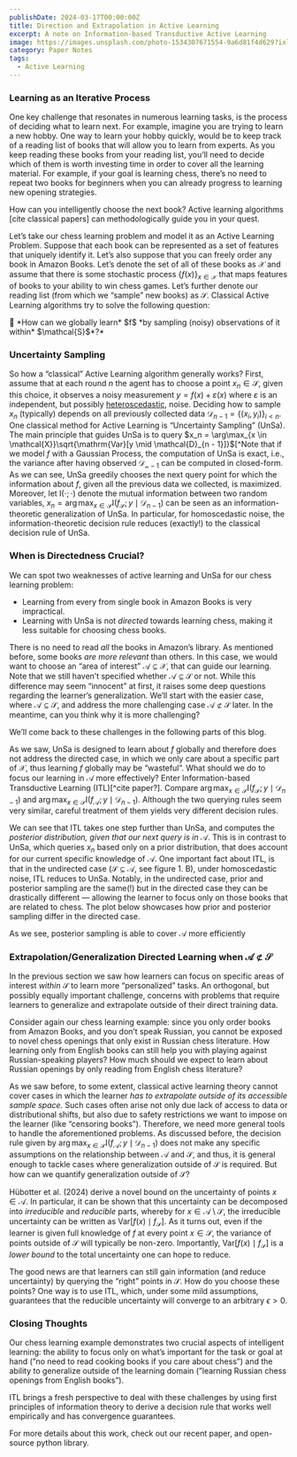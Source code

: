 ```yaml
---
publishDate: 2024-03-17T00:00:00Z
title: Direction and Extrapolation in Active Learning
excerpt: A note on Information-based Transductive Active Learning
image: https://images.unsplash.com/photo-1534307671554-9a6d81f4d629?ixlib=rb-4.0.3&ixid=M3wxMjA3fDB8MHxwaG90by1wYWdlfHx8fGVufDB8fHx8fA%3D%3D&auto=format&fit=crop&w=1651&q=80
category: Paper Notes
tags:
  - Active Learning
---
```


### Learning as an Iterative Process

One key challenge that resonates in numerous learning tasks, is the process of deciding what to learn next. For example, imagine you are trying to learn a new hobby. One way to learn your hobby quickly, would be to keep track of a reading list of books that will allow you to learn from experts. As you keep reading these books from your reading list, you’ll need to decide which of them is worth investing time in order to cover all the learning material. For example, if your goal is learning chess, there’s no need to repeat two books for beginners when you can already progress to learning new opening strategies.

How can you intelligently choose the next book? Active learning algorithms [cite classical papers] can methodologically guide you in your quest.

Let’s take our chess learning problem and model it as an Active Learning Problem. Suppose that each book can be represented as a set of features that uniquely identify it. Let’s also suppose that you can freely order any book in Amazon Books. Let’s denote the set of all of these books as $\mathcal{X}$ and assume that there is some stochastic process $\{f(x)\}_{x \in \mathcal{X}}$ that maps features of books to your ability to win chess games. Let’s further denote our reading list (from which we “sample” new books) as $\mathcal{S}$. Classical Active Learning algorithms try to solve the following question:

<aside>
🌴 *How can we globally learn* $f$ *by sampling (noisy) observations of it within* $\mathcal{S}$*?*

</aside>

### Uncertainty Sampling

So how a “classical” Active Learning algorithm generally works? First, assume that at each round $n$ the agent has to choose a point $x_n \in \mathcal{S}$, given this choice, it observes a noisy measurement $y = f(x) + \varepsilon(x)$ where $\varepsilon$ is an independent, but possibly [heteroscedastic](https://en.wikipedia.org/wiki/Homoscedasticity_and_heteroscedasticity), noise. Deciding how to sample $x_n$ (typically) depends on all previously collected data $\mathcal{D}_{n -1} = \{(x_i, y_i)\}_{i < n}$. One classical method for Active Learning is “Uncertainty Sampling” (UnSa). The main principle that guides UnSa is to query $x_n = \arg\max_{x \in \mathcal{X}}\sqrt{\mathrm{Var}[y \mid \mathcal{D}_{n - 1}]}$[^Note that if we model $f$ with a Gaussian Process, the computation of UnSa is exact, i.e., the variance after having observed $\mathcal{D_{n - 1}}$ can be computed in closed-form. As we can see, UnSa greedily chooses the next query point for which the information about $f$, given all the previous data we collected, is maximized. Moreover, let $\mathrm{I}(\cdot; \cdot)$ denote the mutual information between two random variables, $x_n = \arg\max_{x \in \mathcal{S}} \mathrm{I}(f_{\mathcal{S}}; y \mid \mathcal{D}_{n - 1})$ can be seen as an information-theoretic generalization of UnSa. In particular, for homoscedastic noise, the information-theoretic decision rule reduces (exactly!) to the classical decision rule of UnSa.

### When is Directedness Crucial?

We can spot two weaknesses of active learning and UnSa for our chess learning problem:

- Learning from every from single book in Amazon Books is very impractical.
- Learning with UnSa is not _directed_ towards learning chess, making it less suitable for choosing chess books.

There is no need to read _all_ the books in Amazon’s library. As mentioned before, some books _are more relevant_ than others. In this case, we would want to choose an “area of interest” $\mathcal{A} \subseteq \mathcal{X}$, that can guide our learning. Note that we still haven’t specified whether $\mathcal{A} \subseteq \mathcal{S}$ or not. While this difference may seem “innocent” at first, it raises some deep questions regarding the learner’s generalization. We’ll start with the easier case, where $\mathcal{A} \subseteq \mathcal{S}$, and address the more challenging case $\mathcal{A} \not\subset \mathcal{S}$ later. In the meantime, can you think why it is more challenging?

We’ll come back to these challenges in the following parts of this blog.

As we saw, UnSa is designed to learn about $f$ globally and therefore does not address the directed case, in which we only care about a specific part of $\mathcal{X}$, thus learning $f$ globally may be “wasteful”. What should we do to focus our learning in $\mathcal{A}$ more effectively? Enter Information-based Transductive Learning (ITL)[^cite paper?]. Compare $\arg\max_{x \in \mathcal{S}} \mathrm{I}(f_{\mathcal{S}}; y \mid \mathcal{D}_{n - 1})$ and $\arg\max_{x \in \mathcal{S}} \mathrm{I} (f_\mathcal{A}; y \mid \mathcal{D}_{n - 1})$. Although the two querying rules seem very similar, careful treatment of them yields very different decision rules.

We can see that ITL takes one step further than UnSa, and computes the _posterior distribution, given that our next query is in_ $\mathcal{A}$. This is in contrast to UnSa, which queries $x_n$ based only on a prior distribution, that does account for our current specific knowledge of $\mathcal{A}$. One important fact about ITL, is that in the undirected case ($\mathcal{S} \subseteq \mathcal{A}$, see figure 1. B), under homoscedastic noise, ITL reduces to UnSa. Notably, in the undirected case, prior and posterior sampling are the same(!) but in the directed case they can be drastically different — allowing the learner to focus only on those books that are related to chess. The plot below showcases how prior and posterior sampling differ in the directed case.

[]()

As we see, posterior sampling is able to cover $\mathcal{A}$ more efficiently

### Extrapolation/Generalization Directed Learning when $\mathcal{A} \not\subset \mathcal{S}$

In the previous section we saw how learners can focus on specific areas of interest _within_ $\mathcal{S}$ to learn more “personalized” tasks. An orthogonal, but possibly equally important challenge, concerns with problems that require learners to generalize and extrapolate outside of their direct training data.

Consider again our chess learning example: since you only order books from Amazon Books, and you don’t speak Russian, you cannot be exposed to novel chess openings that only exist in Russian chess literature. How learning only from English books can still help you with playing against Russian-speaking players? How much should we expect to learn about Russian openings by only reading from English chess literature?

As we saw before, to some extent, classical active learning theory cannot cover cases in which the learner _has to extrapolate outside of its accessible sample space._ Such cases often arise not only due lack of access to data or distributional shifts, but also due to safety restrictions we want to impose on the learner (like “censoring books”). Therefore, we need more general tools to handle the aforementioned problems. As discussed before, the decision rule given by $\arg\max_{x \in \mathcal{S}} \mathrm{I} (f_\mathcal{A}; y \mid \mathcal{D}_{n - 1})$ does not make any specific assumptions on the relationship between $\mathcal{A}$ and $\mathcal{S}$, and thus, it is general enough to tackle cases where generalization outside of $\mathcal{S}$ is required. But how can we quantify generalization outside of $\mathcal{S}$?

Hübotter et al. (2024) derive a novel bound on the uncertainty of points $x \in \mathcal{A}$. In particular, it can be shown that this uncertainty can be decomposed into _irreducible_ and _reducible_ parts, whereby for $x \in \mathcal{A} \setminus \mathcal{S}$, the irreducible uncertainty can be written as $\text{Var}[f(x) \mid f_{\mathcal{S}}]$. As it turns out, even if the learner is given full knowledge of $f$ at every point $x \in \mathcal{S}$, the variance of points outside of $\mathcal{S}$ will typically be non-zero. Importantly, $\text{Var}[f(x) \mid f_{\mathcal{S}}]$ is a _lower bound_ to the total uncertainty one can hope to reduce.

The good news are that learners can still gain information (and reduce uncertainty) by querying the “right” points in $\mathcal{S}$. How do you choose these points? One way is to use ITL, which, under some mild assumptions, guarantees that the reducible uncertainty will converge to an arbitrary $\epsilon > 0$.

### Closing Thoughts

Our chess learning example demonstrates two crucial aspects of intelligent learning: the ability to focus only on what’s important for the task or goal at hand (”no need to read cooking books if you care about chess”) and the ability to generalize outside of the learning domain (”learning Russian chess openings from English books”).

ITL brings a fresh perspective to deal with these challenges by using first principles of information theory to derive a decision rule that works well empirically and has convergence guarantees.

For more details about this work, check out our recent paper, and open-source python library.
